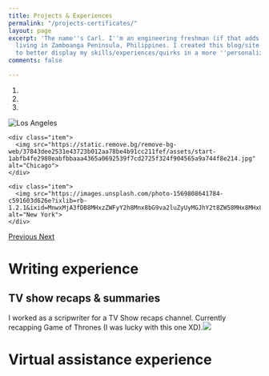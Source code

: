 ```yaml
---
title: Projects & Experiences
permalink: "/projects-certificates/"
layout: page
excerpt: 'The name''s Carl. I''m an engineering freshman (if that adds to anything)
  living in Zamboanga Peninsula, Philippines. I created this blog/site as an avenue
  to better display my skills/experiences/quirks in a more ''personalized'' way. '
comments: false

---
```

<div id="myCarousel" class="carousel slide" data-ride="carousel">
  <!-- Indicators -->
  <ol class="carousel-indicators">
    <li data-target="#myCarousel" data-slide-to="0" class="active"></li>
    <li data-target="#myCarousel" data-slide-to="1"></li>
    <li data-target="#myCarousel" data-slide-to="2"></li>
  </ol>

  <!-- Wrapper for slides -->
  <div class="carousel-inner">
    <div class="item active">
      <img src="https://upload.wikimedia.org/wikipedia/commons/thumb/b/b6/Image_created_with_a_mobile_phone.png/1200px-Image_created_with_a_mobile_phone.png" alt="Los Angeles">
    </div>

    <div class="item">
      <img src="https://static.remove.bg/remove-bg-web/37843dee2531e43723b012aa78be4b91cc211fef/assets/start-1abfb4fe2980eabfbbaaa4365a0692539f7cd2725f324f904565a9a744f8e214.jpg" alt="Chicago">
    </div>

    <div class="item">
      <img src="https://images.unsplash.com/photo-1569808641784-c591603d626e?ixlib=rb-1.2.1&ixid=MnwxMjA3fDB8MHxzZWFyY2h8Mnx8bG9va2luZyUyMGJhY2t8ZW58MHx8MHx8&w=1000&q=80" alt="New York">
    </div>
  </div>

  <!-- Left and right controls -->
  <a class="left carousel-control" href="#myCarousel" data-slide="prev">
    <span class="glyphicon glyphicon-chevron-left"></span>
    <span class="sr-only">Previous</span>
  </a>
  <a class="right carousel-control" href="#myCarousel" data-slide="next">
    <span class="glyphicon glyphicon-chevron-right"></span>
    <span class="sr-only">Next</span>
  </a>
</div>


# Writing experience

## TV show recaps & summaries

I worked as a scripwriter for a TV Show recaps channel. Currently recapping Game of Thrones (I was lucky with this one XD).![](https://cdn.discordapp.com/attachments/993410728088305734/1018674843450884138/Screenshot_3.jpg)

# Virtual assistance experience